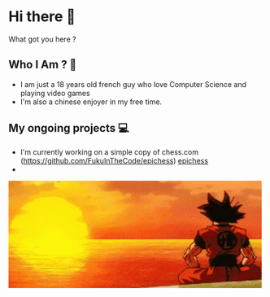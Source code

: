 # Hi there 👋

  What got you here ?

## Who I Am ? 🤔
  - I am just a 18 years old french guy who love Computer Science and playing video games
  - I'm also a chinese enjoyer in my free time.

## My ongoing projects 💻
  - I'm currently working on a simple copy of chess.com (https://github.com/FukuInTheCode/epichess) [epichess](https://github.com/FukuInTheCode/epichess)
  - 


<img src="FukuInTheCode-banner-github.gif">
